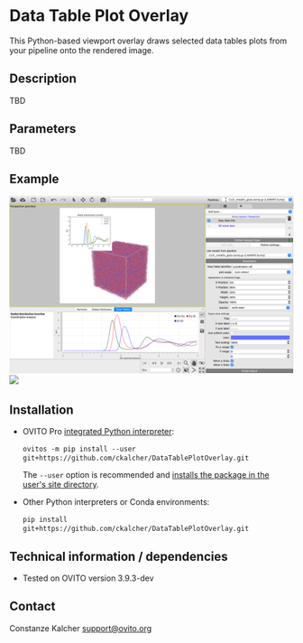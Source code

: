 # Data Table Plot Overlay
This Python-based viewport overlay draws selected data tables plots from your pipeline onto the rendered image.

## Description
TBD

## Parameters 
TBD

## Example
![](examples/DataTablePlotExample2.png)
![](examples/DataTablePlotExample.gif)

## Installation
- OVITO Pro [integrated Python interpreter](https://docs.ovito.org/python/introduction/installation.html#ovito-pro-integrated-interpreter):
  ```
  ovitos -m pip install --user git+https://github.com/ckalcher/DataTablePlotOverlay.git
  ``` 
  The `--user` option is recommended and [installs the package in the user's site directory](https://pip.pypa.io/en/stable/user_guide/#user-installs).

- Other Python interpreters or Conda environments:
  ```
  pip install git+https://github.com/ckalcher/DataTablePlotOverlay.git
  ```

## Technical information / dependencies
- Tested on OVITO version 3.9.3-dev

## Contact
Constanze Kalcher support@ovito.org
